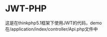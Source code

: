 
JWT-PHP
===============

这是在thinkphp5.1框架下使用JWT的代码，demo在/application/index/controller/Api.php文件中 

 